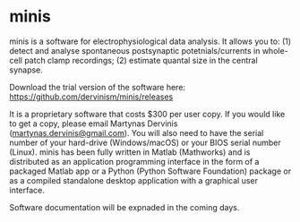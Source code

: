 # minis

minis is a software for electrophysiological data analysis.
It allows you to:
(1) detect and analyse spontaneous postsynaptic potetnials/currents in whole-cell patch clamp recordings;
(2) estimate quantal size in the central synapse.

Download the trial version of the software here: https://github.com/dervinism/minis/releases

It is a proprietary software that costs $300 per user copy. If you would like to get a copy, please email Martynas Dervinis (martynas.dervinis@gmail.com). You will also need to have the serial number of your hard-drive (Windows/macOS) or your BIOS serial number (Linux). minis has been fully written in Matlab (Mathworks) and is distributed as an application programming interface in the form of a packaged Matlab app or a Python (Python Software Foundation) package or as a compiled standalone desktop application with a graphical user interface.

Software documentation will be expnaded in the coming days.
